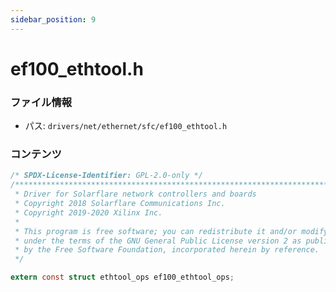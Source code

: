 ```yaml
---
sidebar_position: 9
---
```

# ef100_ethtool.h

### ファイル情報

- パス: `drivers/net/ethernet/sfc/ef100_ethtool.h`

### コンテンツ

```h
/* SPDX-License-Identifier: GPL-2.0-only */
/****************************************************************************
 * Driver for Solarflare network controllers and boards
 * Copyright 2018 Solarflare Communications Inc.
 * Copyright 2019-2020 Xilinx Inc.
 *
 * This program is free software; you can redistribute it and/or modify it
 * under the terms of the GNU General Public License version 2 as published
 * by the Free Software Foundation, incorporated herein by reference.
 */

extern const struct ethtool_ops ef100_ethtool_ops;

```
